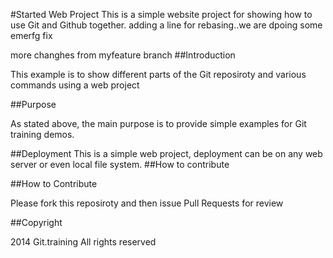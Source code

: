 #Started Web Project
This is a simple website project for showing how to use Git and Github together.
adding a line for rebasing..we are dpoing some emerfg fix

more changhes from myfeature branch
##Introduction 

This example is to show different parts of the Git reposiroty and various commands using a web project

##Purpose

As stated above, the main purpose is to provide simple examples for Git training demos.

##Deployment
This is a simple web project, deployment can be on any web server or even local file system.
##How to contribute

##How to Contribute

Please fork this reposiroty and then issue Pull Requests for review

##Copyright

2014 Git.training All rights reserved
